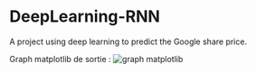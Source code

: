 # DeepLearning-RNN
A project using deep learning to predict the Google share price.

Graph matplotlib de sortie :
![graph matplotlib](https://github.com/Sascha40/DeepLearning-RNN/sortie.png "Graph de sortie")
